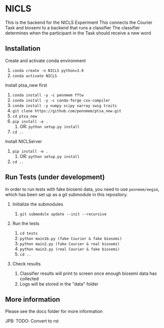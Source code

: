 # NICLS
This is the backend for the NICLS Experiment
This connects the Courier Task and biosemi to a backend that runs a classifier
The classifier determines when the participant in the Task should receive a new word

## Installation
Create and activate conda environment
1. `conda create -n NICLS python=3.9`
1. `conda activate NICLS`

Install ptsa_new first
1. `conda install -y -c pennmem fftw`
1. `conda install -y -c conda-forge cxx-compiler`
1. `conda install -y numpy scipy xarray swig traits`
1. `git clone https://github.com/pennmem/ptsa_new.git`
1. `cd ptsa_new`
1. `pip install -e .`
    1. OR: `python setup.py install`
1. `cd ..`

Install NICLServer
1. `pip install -e .`
    1. OR: `python setup.py install`
1. `cd ..`

## Run Tests (under development)

In order to run tests with fake biosemi data, you need to use `pennmem/eegim`,
which has been set up as a git submodule in this repository.

1. Initialize the submodules
    1. `git submodule update --init --recursive` 

1. Run the tests
    1. `cd tests`
    1. `python main1b.py (fake Courier & fake biosemi)`
    1. `python main2.py (fake Courier & real biosemi)`
    1. `python main3.py (real Courier & fake biosemi)`
    1. `cd ..`

1. Check results
    1. Classifier results will print to screen once enough biosemi data has collected
    1. Logs will be stored in the "data" folder

## More information
Please see the docs folder for more information

JPB: TODO: Convert to rst
